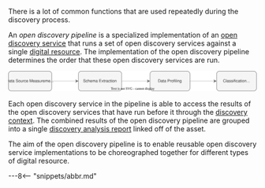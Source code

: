 <!-- SPDX-License-Identifier: CC-BY-4.0 -->
<!-- Copyright Contributors to the ODPi Egeria project. -->

There is a lot of common functions that are used repeatedly during the discovery process.

An *open discovery pipeline* is a specialized implementation of an [open discovery service](/concepts/open-discovery-service) that runs a set of open discovery services against a single [digital resource](/concepts/resource).  The implementation of the open discovery pipeline determines the order that these open discovery services are run. 

![Open discovery pipeline example](/guides/developer/open-discovery-services/open-discovery-pipeline-example.svg)

Each open discovery service in the pipeline is able to access the results of the open discovery services that have run before it through the [discovery context](/guides/developer/open-discovery-services/overview/#discovery-context).  The combined results of the open discovery pipeline are grouped into a single [discovery analysis report](/concepts/discovery-analysis-report) linked off of the asset.

The aim of the open discovery pipeline is to enable reusable open discovery service implementations to be choreographed together for different types of digital resource.

---8<-- "snippets/abbr.md"